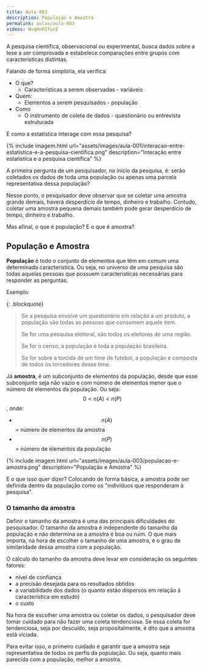 ```yaml
---
title: Aula 003
description: População e Amostra
permalink: aulas/aula-003
videos: NvqHnM3TucE
---
```


A pesquisa científica, observacional ou experimental, busca dados sobre a tese a ser comprovada e estabelece comparações entre grupos com características distintas.

Falando de forma simplória, ela verifica:

- O que?
  - Características a serem observadas - variáveis
- Quem:
  - Elementos a serem pesquisados - população
- Como
  - O instrumento de coleta de dados - questionário ou entrevista estruturada

E como a estatística interage com essa pesquisa?

{% include imagem.html
    url="assets/images/aula-001/interacao-entre-estatistica-e-a-pesquisa-cientifica.png"
    description="Interação entre estatística e a pesquisa científica" %}

A primeira pergunta de um pesquisador, no início da pesquisa, é: serão coletados os dados de toda uma população ou apenas uma parcela representativa dessa população?

Nesse ponto, o pesquisador deve observar que se coletar uma amostra grande demais, haverá desperdício de tempo, dinheiro e trabalho. Contudo, coletar uma amostra pequena demais também pode gerar desperdício de tempo, dinheiro e trabalho.

Mas afinal, o que é população? E o que é amostra?

## População e Amostra

**População** é todo o conjunto de elementos que têm em comum uma determinada característica. Ou seja, no universo de uma pesquisa são todas aquelas pessoas que possuem características necessárias para responder as perguntas.

Exemplo:

{: .blockquote}
> Se a pesquisa envolve  um questionário em relação a um produto, a
> população são todas as pessoas que consomem aquele item.
>
> Se for uma pesquisa eleitoral, são todos os eleitores de uma região.
>
> Se for o censo, a população é toda a população brasileira.
>
> Se for sobre a torcida de um time de futebol, a população é
> composta de todos os torcedores desse time.

Já **amostra**, é um subconjunto de elementos da população, desde que esse subconjunto seja não vazio e com número de elementos menor que o número de elementos da população. Ou seja: $$0 < n(A) < n(P)$$, onde:

- $$n(A)$$ = número de elementos da amostra
- $$n(P)$$ = número de elementos da população

{% include imagem.html
    url="assets/images/aula-003/populacao-e-amostra.png"
    description="População e Amostra" %}

E o que isso quer dizer? Colocando de forma básica, a amostra pode ser definida dentro da população como os "indivíduos que responderam à pesquisa".

### O tamanho da amostra

Definir o tamanho da amostra é uma das principais dificuldades do
pesquisador. O tamanho da amostra é independente do tamanho da
população e não determina se a amostra é boa ou ruim. O que mais
importa, na hora de escolher o tamanho de uma amostra, é o grau de
similaridade dessa amostra com a população.

O cálculo do tamanho da amostra deve levar em consideração os seguintes
fatores:

- nível de confiança
- a precisão desejada para os resultados obtidos
- a variabilidade dos dados (o quanto estão dispersos em relação à
  característica em estudo)
- o custo

Na hora de escolher uma amostra ou coletar os dados, o pesquisador deve
tomar cuidado para não fazer uma coleta tendenciosa. Se essa coleta for
tendenciosa, seja por descuido, seja propositalmente, é dito que a
amostra está viciada.

Para evitar isso, o primeiro cuidado é garantir que a amostra seja
representativa de todos os perfis da população. Ou seja, quanto mais
parecida com a população, melhor a amostra.